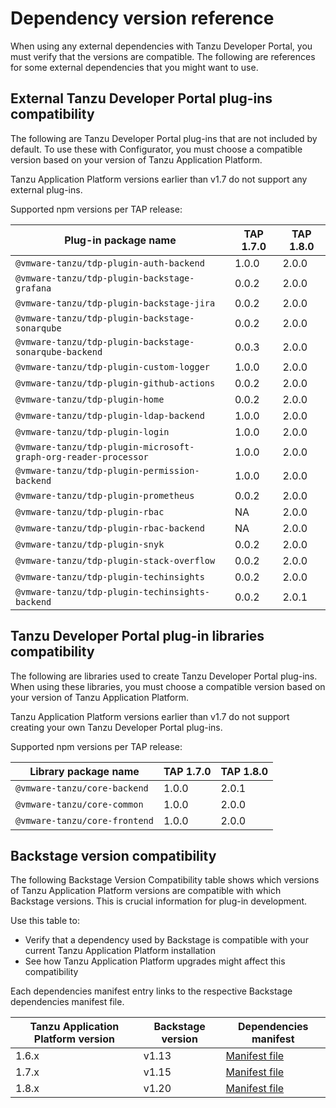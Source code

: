 # Dependency version reference

When using any external dependencies with Tanzu Developer Portal, you must verify that the versions
are compatible. The following are references for some external dependencies that you might want to use.

## <a id='external-tdp-plugins'></a> External Tanzu Developer Portal plug-ins compatibility

The following are Tanzu Developer Portal plug-ins that are not included by default. To use these
with Configurator, you must choose a compatible version based on your version of
Tanzu Application Platform.

Tanzu Application Platform versions earlier than v1.7 do not support any external plug-ins.

Supported npm versions per TAP release:

| Plug-in package name                                            | TAP 1.7.0 | TAP 1.8.0 |
| --------------------------------------------------------------- | --------- | --------- |
| `@vmware-tanzu/tdp-plugin-auth-backend`                         | 1.0.0     | 2.0.0     |
| `@vmware-tanzu/tdp-plugin-backstage-grafana`                    | 0.0.2     | 2.0.0     |
| `@vmware-tanzu/tdp-plugin-backstage-jira`                       | 0.0.2     | 2.0.0     |
| `@vmware-tanzu/tdp-plugin-backstage-sonarqube`                  | 0.0.2     | 2.0.0     |
| `@vmware-tanzu/tdp-plugin-backstage-sonarqube-backend`          | 0.0.3     | 2.0.0     |
| `@vmware-tanzu/tdp-plugin-custom-logger`                        | 1.0.0     | 2.0.0     |
| `@vmware-tanzu/tdp-plugin-github-actions`                       | 0.0.2     | 2.0.0     |
| `@vmware-tanzu/tdp-plugin-home`                                 | 0.0.2     | 2.0.0     |
| `@vmware-tanzu/tdp-plugin-ldap-backend`                         | 1.0.0     | 2.0.0     |
| `@vmware-tanzu/tdp-plugin-login`                                | 1.0.0     | 2.0.0     |
| `@vmware-tanzu/tdp-plugin-microsoft-graph-org-reader-processor` | 1.0.0     | 2.0.0     |
| `@vmware-tanzu/tdp-plugin-permission-backend`                   | 1.0.0     | 2.0.0     |
| `@vmware-tanzu/tdp-plugin-prometheus`                           | 0.0.2     | 2.0.0     |
| `@vmware-tanzu/tdp-plugin-rbac`                                 | NA        | 2.0.0     |
| `@vmware-tanzu/tdp-plugin-rbac-backend`                         | NA        | 2.0.0     |
| `@vmware-tanzu/tdp-plugin-snyk`                                 | 0.0.2     | 2.0.0     |
| `@vmware-tanzu/tdp-plugin-stack-overflow`                       | 0.0.2     | 2.0.0     |
| `@vmware-tanzu/tdp-plugin-techinsights`                         | 0.0.2     | 2.0.0     |
| `@vmware-tanzu/tdp-plugin-techinsights-backend`                 | 0.0.2     | 2.0.1     |

## <a id='tdp-libraries'></a> Tanzu Developer Portal plug-in libraries compatibility

The following are libraries used to create Tanzu Developer Portal plug-ins.
When using these libraries, you must choose a compatible version based on your version of
Tanzu Application Platform.

Tanzu Application Platform versions earlier than v1.7 do not support creating your own
Tanzu Developer Portal plug-ins.

Supported npm versions per TAP release:

| Library package name          | TAP 1.7.0 | TAP 1.8.0 |
| ----------------------------- | --------- | --------- |
| `@vmware-tanzu/core-backend`  | 1.0.0     | 2.0.1     |
| `@vmware-tanzu/core-common`   | 1.0.0     | 2.0.0     |
| `@vmware-tanzu/core-frontend` | 1.0.0     | 2.0.0     |

## <a id='bs-ver-table'></a> Backstage version compatibility

The following Backstage Version Compatibility table shows which versions of Tanzu Application Platform
versions are compatible with which Backstage versions. This is crucial information for plug-in
development.

Use this table to:

-   Verify that a dependency used by Backstage is compatible with your current Tanzu Application Platform
    installation
-   See how Tanzu Application Platform upgrades might affect this compatibility

Each dependencies manifest entry links to the respective Backstage dependencies manifest file.

| Tanzu Application Platform version | Backstage version | Dependencies manifest                                                             |
| ---------------------------------- | ----------------- | --------------------------------------------------------------------------------- |
| 1.6.x                              | v1.13             | [Manifest file](https://github.com/backstage/backstage/blob/v1.13.0/package.json) |
| 1.7.x                              | v1.15             | [Manifest file](https://github.com/backstage/backstage/blob/v1.15.0/package.json) |
| 1.8.x                              | v1.20             | [Manifest file](https://github.com/backstage/backstage/blob/v1.20.3/package.json) |

